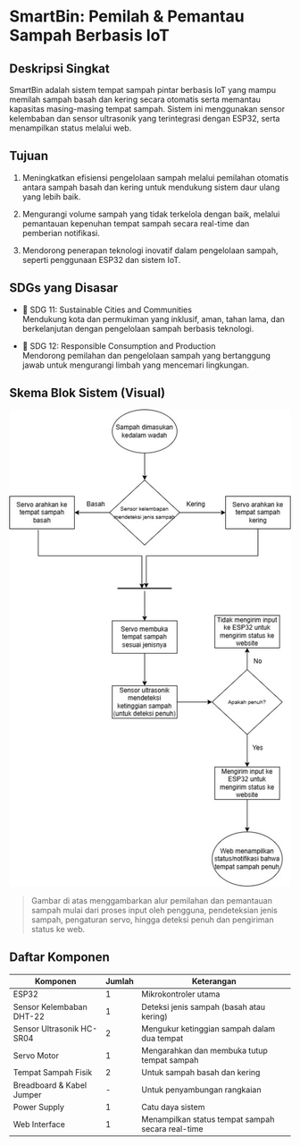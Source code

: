 # SmartBin: Pemilah & Pemantau Sampah Berbasis IoT

## Deskripsi Singkat
SmartBin adalah sistem tempat sampah pintar berbasis IoT yang mampu memilah sampah basah dan kering secara otomatis serta memantau kapasitas masing-masing tempat sampah. Sistem ini menggunakan sensor kelembaban dan sensor ultrasonik yang terintegrasi dengan ESP32, serta menampilkan status melalui web.

## Tujuan
1. Meningkatkan efisiensi pengelolaan sampah melalui pemilahan otomatis antara sampah basah dan kering untuk mendukung sistem daur ulang yang lebih baik.

2. Mengurangi volume sampah yang tidak terkelola dengan baik, melalui pemantauan kepenuhan tempat sampah secara real-time dan pemberian notifikasi.

3. Mendorong penerapan teknologi inovatif dalam pengelolaan sampah, seperti penggunaan ESP32 dan sistem IoT.

## SDGs yang Disasar
- 🎯 SDG 11: Sustainable Cities and Communities  
  Mendukung kota dan permukiman yang inklusif, aman, tahan lama, dan berkelanjutan dengan pengelolaan sampah berbasis teknologi.

- 🎯 SDG 12: Responsible Consumption and Production  
  Mendorong pemilahan dan pengelolaan sampah yang bertanggung jawab untuk mengurangi limbah yang mencemari lingkungan.

## Skema Blok Sistem (Visual)

![Skema Blok Sistem](https://github.com/FerdinandTJ/IoTProject_SmartTrashBin/blob/main/IoT.jpg)

> Gambar di atas menggambarkan alur pemilahan dan pemantauan sampah mulai dari proses input oleh pengguna, pendeteksian jenis sampah, pengaturan servo, hingga deteksi penuh dan pengiriman status ke web.

## Daftar Komponen
| Komponen                     | Jumlah | Keterangan                                              |
|-----------------------------|--------|---------------------------------------------------------|
| ESP32                       | 1      | Mikrokontroler utama                                    |
| Sensor Kelembaban DHT-22    | 1      | Deteksi jenis sampah (basah atau kering)                |
| Sensor Ultrasonik HC-SR04   | 2      | Mengukur ketinggian sampah dalam dua tempat             |
| Servo Motor                 | 1      | Mengarahkan dan membuka tutup tempat sampah             |
| Tempat Sampah Fisik         | 2      | Untuk sampah basah dan kering                           |
| Breadboard & Kabel Jumper   | -      | Untuk penyambungan rangkaian                            |
| Power Supply                | 1      | Catu daya sistem                                        |
| Web Interface               | 1      | Menampilkan status tempat sampah secara real-time       |
